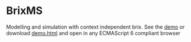 # BrixMS
Modelling and simulation with context independent brix. See the [demo](https://tbreijm.github.io/) or download [demo.html](https://github.com/tbreijm/tbreijm.github.io/blob/master/demo.html) and open in any ECMAScript 6 compliant browser
